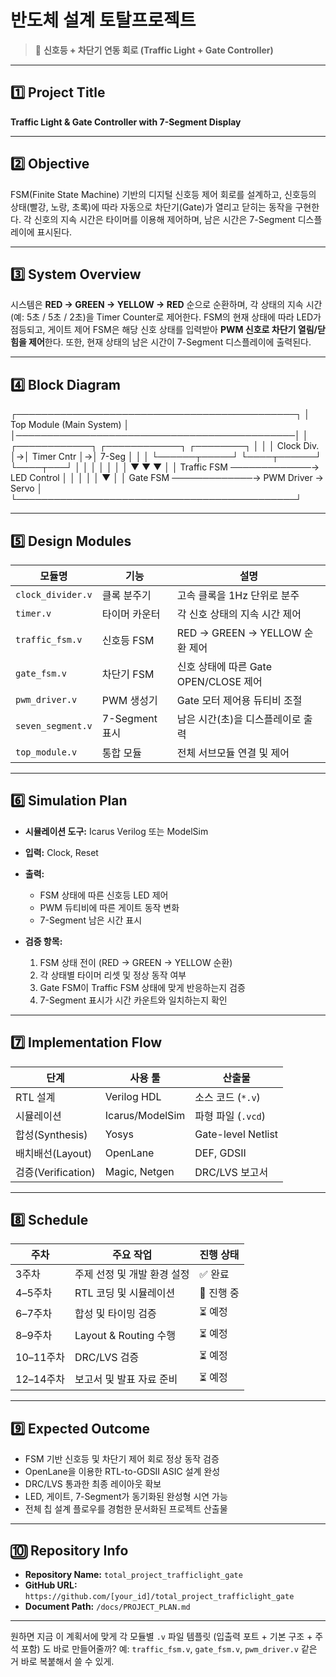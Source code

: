 # 반도체 설계 토탈프로젝트
> 🚦 **신호등 + 차단기 연동 회로 (Traffic Light + Gate Controller)**

---

## 1️⃣ Project Title

**Traffic Light & Gate Controller with 7-Segment Display**

---

## 2️⃣ Objective

FSM(Finite State Machine) 기반의 디지털 신호등 제어 회로를 설계하고,
신호등의 상태(빨강, 노랑, 초록)에 따라 자동으로 차단기(Gate)가 열리고 닫히는 동작을 구현한다.
각 신호의 지속 시간은 타이머를 이용해 제어하며, 남은 시간은 7-Segment 디스플레이에 표시된다.

---

## 3️⃣ System Overview

시스템은 **RED → GREEN → YELLOW → RED** 순으로 순환하며,
각 상태의 지속 시간(예: 5초 / 5초 / 2초)을 Timer Counter로 제어한다.
FSM의 현재 상태에 따라 LED가 점등되고,
게이트 제어 FSM은 해당 신호 상태를 입력받아 **PWM 신호로 차단기 열림/닫힘을 제어**한다.
또한, 현재 상태의 남은 시간이 7-Segment 디스플레이에 출력된다.

---

## 4️⃣ Block Diagram

┌─────────────────────────────────────────────┐
│              Top Module (Main System)       │
│─────────────────────────────────────────────│
│   ┌────────────┐  ┌────────────┐  ┌────────┐ │
│   │ Clock Div. │→│ Timer Cntr │→│ 7-Seg  │ │
│   └──────┬─────┘  └────┬──────┘  └────┬───┘ │
│          │              │              │     │
│          ▼              ▼              ▼     │
│       Traffic FSM ─────────────→ LED Control │
│           │                                   │
│           ▼                                   │
│        Gate FSM ─────────────→ PWM Driver → Servo │
└─────────────────────────────────────────────┘

---

## 5️⃣ Design Modules

| 모듈명               | 기능           | 설명                           |
| ----------------- | ------------ | ---------------------------- |
| `clock_divider.v` | 클록 분주기       | 고속 클록을 1Hz 단위로 분주            |
| `timer.v`         | 타이머 카운터      | 각 신호 상태의 지속 시간 제어            |
| `traffic_fsm.v`   | 신호등 FSM      | RED → GREEN → YELLOW 순환 제어   |
| `gate_fsm.v`      | 차단기 FSM      | 신호 상태에 따른 Gate OPEN/CLOSE 제어 |
| `pwm_driver.v`    | PWM 생성기      | Gate 모터 제어용 듀티비 조절           |
| `seven_segment.v` | 7-Segment 표시 | 남은 시간(초)을 디스플레이로 출력          |
| `top_module.v`    | 통합 모듈        | 전체 서브모듈 연결 및 제어              |

---

## 6️⃣ Simulation Plan

* **시뮬레이션 도구:** Icarus Verilog 또는 ModelSim
* **입력:** Clock, Reset
* **출력:**

  * FSM 상태에 따른 신호등 LED 제어
  * PWM 듀티비에 따른 게이트 동작 변화
  * 7-Segment 남은 시간 표시
* **검증 항목:**

  1. FSM 상태 전이 (RED → GREEN → YELLOW 순환)
  2. 각 상태별 타이머 리셋 및 정상 동작 여부
  3. Gate FSM이 Traffic FSM 상태에 맞게 반응하는지 검증
  4. 7-Segment 표시가 시간 카운트와 일치하는지 확인

---

## 7️⃣ Implementation Flow

| 단계               | 사용 툴            | 산출물                |
| ---------------- | --------------- | ------------------ |
| RTL 설계           | Verilog HDL     | 소스 코드 (`*.v`)      |
| 시뮬레이션            | Icarus/ModelSim | 파형 파일 (`.vcd`)     |
| 합성(Synthesis)    | Yosys           | Gate-level Netlist |
| 배치배선(Layout)     | OpenLane        | DEF, GDSII         |
| 검증(Verification) | Magic, Netgen   | DRC/LVS 보고서        |

---

## 8️⃣ Schedule

| 주차      | 주요 작업               | 진행 상태   |
| ------- | ------------------- | ------- |
| 3주차     | 주제 선정 및 개발 환경 설정    | ✅ 완료    |
| 4–5주차   | RTL 코딩 및 시뮬레이션      | 🔄 진행 중 |
| 6–7주차   | 합성 및 타이밍 검증         | ⏳ 예정    |
| 8–9주차   | Layout & Routing 수행 | ⏳ 예정    |
| 10–11주차 | DRC/LVS 검증          | ⏳ 예정    |
| 12–14주차 | 보고서 및 발표 자료 준비      | ⏳ 예정    |

---

## 9️⃣ Expected Outcome

* FSM 기반 신호등 및 차단기 제어 회로 정상 동작 검증
* OpenLane을 이용한 RTL-to-GDSII ASIC 설계 완성
* DRC/LVS 통과한 최종 레이아웃 확보
* LED, 게이트, 7-Segment가 동기화된 완성형 시연 가능
* 전체 칩 설계 플로우를 경험한 문서화된 프로젝트 산출물

---

## 🔟 Repository Info

* **Repository Name:** `total_project_trafficlight_gate`
* **GitHub URL:** `https://github.com/[your_id]/total_project_trafficlight_gate`
* **Document Path:** `/docs/PROJECT_PLAN.md`

---

원하면 지금 이 계획서에 맞게
각 모듈별 `.v` 파일 템플릿 (입출력 포트 + 기본 구조 + 주석 포함) 도 바로 만들어줄까?
예: `traffic_fsm.v`, `gate_fsm.v`, `pwm_driver.v` 같은 거 바로 복붙해서 쓸 수 있게.
